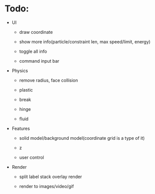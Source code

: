 # Todo:

* UI

	* draw coordinate

	* show more info(particle/constraint len, max speed/limit, energy)

	* toggle all info

	* command input bar

* Physics

	* remove radius, face collision

	* plastic

	* break

	* hinge

	* fluid

* Features

	* solid model/background model(coordinate grid is a type of it)

	* z

	* user control

* Render

	* split label stack overlay render

	* render to images/video/gif
